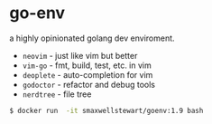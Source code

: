 # go-env

a highly opinionated golang dev enviroment.

 - `neovim` - just like vim but better
 - `vim-go` - fmt, build, test, etc. in vim
 - `deoplete` - auto-completion for vim
 - `godoctor` - refactor and debug tools
 - `nerdtree` - file tree

 ```bash
 $ docker run  -it smaxwellstewart/goenv:1.9 bash
 ```
